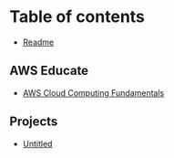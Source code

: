 # Table of contents

* [Readme](README.md)

## AWS Educate

* [AWS Cloud Computing Fundamentals](aws-educate/aws-cloud-computing-fundamentals.md)

## Projects

* [Untitled](projects/untitled.md)

